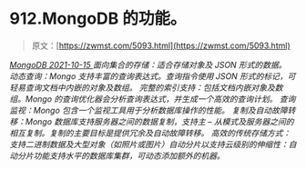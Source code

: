 <!--yml
category: 未分类
date: 0001-01-01 00:00:00
-->

# 912.MongoDB 的功能。

> 原文：[https://zwmst.com/5093.html](https://zwmst.com/5093.html)

   [ *MongoDB* ](https://zwmst.com/mongodb)*[ <time datetime="2021-10-16T03:18:26+08:00"> 2021-10-15 </time> ](https://zwmst.com/5093.html)  面向集合的存储：适合存储对象及 JSON 形式的数据。
动态查询：Mongo 支持丰富的查询表达式。查询指令使用 JSON 形式的标记，可轻易查询文档中内嵌的对象及数组。
完整的索引支持：包括文档内嵌对象及数组。Mongo 的查询优化器会分析查询表达式，并生成一个高效的查询计划。
查询监视：Mongo 包含一个监视工具用于分析数据库操作的性能。
复制及自动故障转移：Mongo 数据库支持服务器之间的数据复制，支持主 – 从模式及服务器之间的相互复制。复制的主要目标是提供冗余及自动故障转移。
高效的传统存储方式：支持二进制数据及大型对象（如照片或图片）自动分片以支持云级别的伸缩性：自动分片功能支持水平的数据库集群，可动态添加额外的机器。*